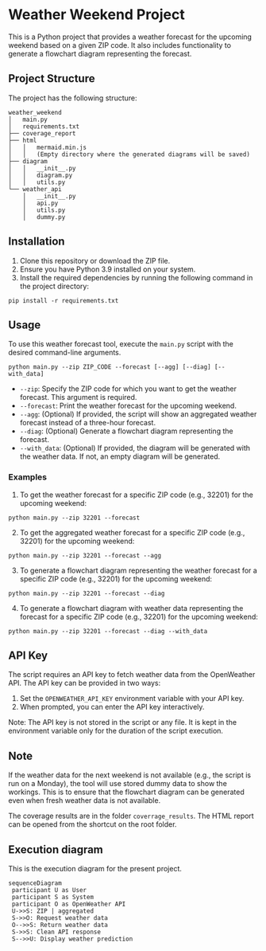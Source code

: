 # Weather Weekend Project

This is a Python project that provides a weather forecast for the upcoming weekend based on a given ZIP code. It also includes functionality to generate a flowchart diagram representing the forecast.

## Project Structure

The project has the following structure:

    weather_weekend
    │   main.py
    │   requirements.txt
    ├── coverage_report
    ├── html
    │   │   mermaid.min.js
    │   │   (Empty directory where the generated diagrams will be saved)
    ├── diagram
    │   │   __init__.py
    │   │   diagram.py
    │   │   utils.py
    └── weather_api
        │   __init__.py
        │   api.py
        │   utils.py
        │   dummy.py

## Installation

1.  Clone this repository or download the ZIP file.
2.  Ensure you have Python 3.9 installed on your system.
3.  Install the required dependencies by running the following command in the project directory:

`pip install -r requirements.txt`

## Usage

To use this weather forecast tool, execute the `main.py` script with the desired command-line arguments.

`python main.py --zip ZIP_CODE --forecast [--agg] [--diag] [--with_data]`

-   `--zip`: Specify the ZIP code for which you want to get the weather forecast. This argument is required.
-   `--forecast`: Print the weather forecast for the upcoming weekend.
-   `--agg`: (Optional) If provided, the script will show an aggregated weather forecast instead of a three-hour forecast.
-   `--diag`: (Optional) Generate a flowchart diagram representing the forecast.
-   `--with_data`: (Optional) If provided, the diagram will be generated with the weather data. If not, an empty diagram will be generated.

### Examples

1.  To get the weather forecast for a specific ZIP code (e.g., 32201) for the upcoming weekend:

`python main.py --zip 32201 --forecast`

2. To get the aggregated weather forecast for a specific ZIP code (e.g., 32201) for the upcoming weekend:

`python main.py --zip 32201 --forecast --agg`

3. To generate a flowchart diagram representing the weather forecast for a specific ZIP code (e.g., 32201) for the upcoming weekend:

`python main.py --zip 32201 --forecast --diag`

4. To generate a flowchart diagram with weather data representing the forecast for a specific ZIP code (e.g., 32201) for the upcoming weekend:

`python main.py --zip 32201 --forecast --diag --with_data`

## API Key

The script requires an API key to fetch weather data from the OpenWeather API. The API key can be provided in two ways:

1.  Set the `OPENWEATHER_API_KEY` environment variable with your API key.
2.  When prompted, you can enter the API key interactively.

Note: The API key is not stored in the script or any file. It is kept in the environment variable only for the duration of the script execution.

## Note

If the weather data for the next weekend is not available (e.g., the script is run on a Monday), the tool will use stored dummy data to show the workings. This is to ensure that the flowchart diagram can be generated even when fresh weather data is not available.

The coverage results are in the folder `coverrage_results`. The HTML report can be opened from the shortcut on the root folder.

## Execution diagram

This is the execution diagram for the present project.

```mermaid
sequenceDiagram  
 participant U as User
 participant S as System
 participant O as OpenWeather API
 U->>S: ZIP | aggregated
 S->>O: Request weather data  
 O-->>S: Return weather data
 S->>S: Clean API response
 S-->>U: Display weather prediction
```



